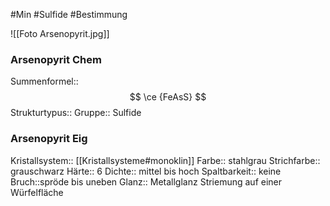 #Min #Sulfide  #Bestimmung 

![[Foto Arsenopyrit.jpg]]

### Arsenopyrit Chem

Summenformel:: $$ \ce {FeAsS} $$
Strukturtypus::
Gruppe:: Sulfide
<!--ID: 1705934303479-->


### Arsenopyrit Eig

Kristallsystem:: [[Kristallsysteme#monoklin]]
Farbe:: stahlgrau
Strichfarbe:: grauschwarz
Härte:: 6
Dichte:: mittel bis hoch
Spaltbarkeit:: keine
Bruch::spröde bis uneben
Glanz:: Metallglanz
Striemung auf einer Würfelfläche
<!--ID: 1705934303484-->



